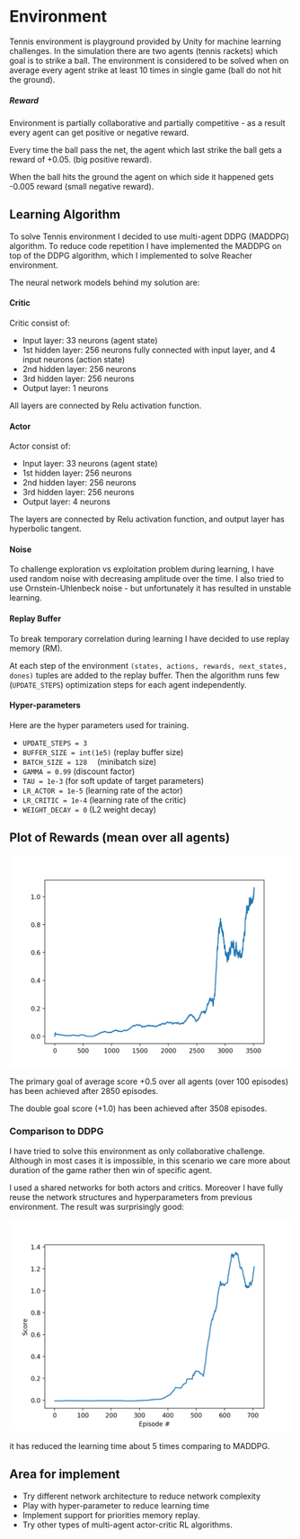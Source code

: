 # Environment 

Tennis environment is playground provided by Unity for machine learning challenges. In the simulation there are two agents (tennis rackets) which goal is to strike a ball. The environment is considered to be solved when on average every agent strike at least 10 times in single game (ball do not hit the ground).

##### Reward 
Environment is partially collaborative and partially competitive - as a result every agent can get positive or negative reward.

Every time the ball pass the net, the agent which last strike the ball gets a reward of +0.05. (big positive reward).

When the ball hits the ground the agent on which side it happened gets -0.005 reward (small negative reward).


## Learning Algorithm

To solve Tennis environment I decided to use multi-agent DDPG (MADDPG) algorithm. To reduce code repetition I have implemented the MADDPG on top of the DDPG algorithm, which I implemented to solve Reacher environment.

The neural network models behind my solution are:

#### Critic

Critic consist of:

* Input layer: 33 neurons (agent state)
* 1st hidden layer: 256 neurons fully connected with input layer, and 4 input neurons (action state)
* 2nd hidden layer: 256 neurons 
* 3rd hidden layer: 256 neurons 
* Output layer: 1 neurons

All layers are connected by Relu activation function.

#### Actor

Actor consist of:

* Input layer: 33 neurons (agent state)
* 1st hidden layer: 256 neurons 
* 2nd hidden layer: 256 neurons 
* 3rd hidden layer: 256 neurons 
* Output layer: 4 neurons

The layers are connected by Relu activation function, and output layer has hyperbolic tangent.
    
#### Noise
To challenge exploration vs exploitation problem during learning, I have used random noise with decreasing amplitude over the time. I also tried to use Ornstein-Uhlenbeck noise - but unfortunately it has resulted in unstable learning.

#### Replay Buffer
To break temporary correlation during learning I have decided to use replay memory (RM).

At each step of the environment `(states, actions, rewards, next_states, dones)` tuples are added to the replay buffer. Then the algorithm runs few (`UPDATE_STEPS`) optimization steps for each agent independently.
#### Hyper-parameters
Here are the hyper parameters used for training.

* `UPDATE_STEPS = 3`
* `BUFFER_SIZE = int(1e5)`  (replay buffer size)
* `BATCH_SIZE = 128  `      (minibatch size)
* `GAMMA = 0.99`            (discount factor)
* `TAU = 1e-3`              (for soft update of target parameters)
* `LR_ACTOR = 1e-5`         (learning rate of the actor)
* `LR_CRITIC = 1e-4`        (learning rate of the critic)
* `WEIGHT_DECAY = 0`        (L2 weight decay)

## Plot of Rewards (mean over all agents)
![](MADDPG_tenis.png)

The primary goal of average score +0.5 over all agents (over 100 episodes) has been achieved after 2850 episodes.

The double goal score (+1.0) has been achieved after 3508 episodes.

### Comparison to DDPG
I have tried to solve this environment as only collaborative challenge. Although in most cases it is impossible, in this scenario we care more about duration of the game rather then win of specific agent. 

I used a shared networks for both actors and critics. Moreover I have fully reuse the network structures and hyperparameters from previous environment.
The result was surprisingly good:

 ![](score_2.60_after_540.png)
 
 it has reduced the learning time about 5 times comparing to MADDPG.
 

## Area for implement 
* Try different network architecture to reduce network complexity
* Play with hyper-parameter to reduce learning time 
* Implement support for priorities memory replay.
* Try other types of multi-agent actor-critic RL algorithms.

 